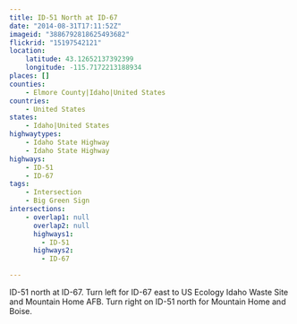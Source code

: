 ```yaml
---
title: ID-51 North at ID-67
date: "2014-08-31T17:11:52Z"
imageid: "3886792818625493682"
flickrid: "15197542121"
location:
    latitude: 43.12652137392399
    longitude: -115.7172213188934
places: []
counties:
    - Elmore County|Idaho|United States
countries:
    - United States
states:
    - Idaho|United States
highwaytypes:
    - Idaho State Highway
    - Idaho State Highway
highways:
    - ID-51
    - ID-67
tags:
    - Intersection
    - Big Green Sign
intersections:
    - overlap1: null
      overlap2: null
      highways1:
        - ID-51
      highways2:
        - ID-67

---
```

ID-51 north at ID-67.  Turn left for ID-67 east to US Ecology Idaho Waste Site and Mountain Home AFB.  Turn right on ID-51 north for Mountain Home and Boise.